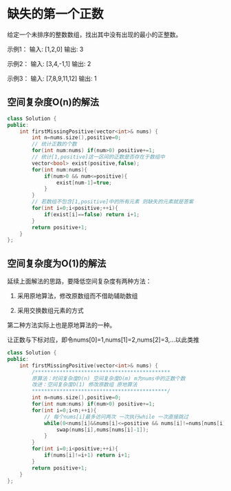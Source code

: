 # 缺失的第一个正数

给定一个未排序的整数数组，找出其中没有出现的最小的正整数。

示例1：
输入: [1,2,0]
输出: 3

示例2：
输入: [3,4,-1,1]
输出: 2

示例3：
输入: [7,8,9,11,12]
输出: 1

## 空间复杂度O(n)的解法

```cpp
class Solution {
public:
    int firstMissingPositive(vector<int>& nums) {
        int n=nums.size(),positive=0;
        // 统计正数的个数
        for(int num:nums) if(num>0) positive+=1;
        // 统计[1,positive]这一区间的正数是否存在于数组中
        vector<bool> exist(positive,false);
        for(int num:nums){
            if(num>0 && num<=positive){
                exist[num-1]=true;
            }
        }
        // 若数组不包含[1,positive]中的所有元素 则缺失的元素就是答案
        for(int i=0;i<positive;++i){
            if(exist[i]==false) return i+1;
        }
        return positive+1;
    }
};
```

## 空间复杂度为O(1)的解法

延续上面解法的思路，要降低空间复杂度有两种方法：

1. 采用原地算法，修改原数组而不借助辅助数组

2. 采用交换数组元素的方式

第二种方法实际上也是原地算法的一种。

让正数与下标对应，即令nums[0]=1,nums[1]=2,nums[2]=3,...以此类推

```cpp
class Solution {
public:
    int firstMissingPositive(vector<int>& nums) {
        /********************************************
        原算法：时间复杂度O(n) 空间复杂度O(m) m为nums中的正数个数
        改进：空间复杂度O(1) 修改原数组 原地算法
        ********************************************/
        int n=nums.size(),positive=0;
        for(int num:nums) if(num>0) positive+=1;
        for(int i=0;i<n;++i){
            // 每个nums[i]最多访问两次 一次执行while 一次直接跳过
            while(0<nums[i]&&nums[i]<=positive && nums[i]!=nums[nums[i]-1]){
                swap(nums[i],nums[nums[i]-1]);
            }
        }
        for(int i=0;i<positive;++i){
            if(nums[i]!=i+1) return i+1;
        }
        return positive+1;
    }
};
```
